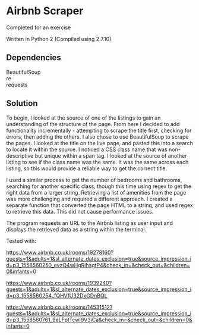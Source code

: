 # Airbnb Scraper
Completed for an exercise

Written in Python 2
(Compiled using 2.7.10)

## Dependencies

BeautifulSoup<br>
re<br>
requests<br>

## Solution

To begin, I looked at the source of one of the listings to gain an understanding of the structure of the page. From here I decided to add functionality incrementally - attempting to scrape the title first, checking for errors, then adding the others. I also chose to use BeautifulSoup to scrape the pages. I looked at the title on the live page, and pasted this into a search to locate it within the source. I noticed a CSS class name that was non-descriptive but unique within a span tag. I looked at the source of another listing to see if the class name was the same. It was the same across each listing, so this would provide a reliable way to get the correct title.

I used a similar process to get the number of bedrooms and bathrooms, searching for another specific class, though this time using regex to get the right data from a larger string. Retrieving a list of amenities from the page was more challenging and required a different approach. I created a separate function that converted the page HTML to a string, and used regex to retrieve this data. This did not cause performance issues.

The program requests an URL to the Airbnb listing as user input and displays the retrieved data as a string within the terminal.

Tested with:

https://www.airbnb.co.uk/rooms/19278160?guests=1&adults=1&sl_alternate_dates_exclusion=true&source_impression_id=p3_1558560250_evzQ4wHgRihsgtP4&check_in=&check_out=&children=0&infants=0

https://www.airbnb.co.uk/rooms/1939240?guests=1&adults=1&sl_alternate_dates_exclusion=true&source_impression_id=p3_1558560254_fQHVfU32DxGDnBQL

https://www.airbnb.co.uk/rooms/14531512?guests=1&adults=1&sl_alternate_dates_exclusion=true&source_impression_id=p3_1558560761_9eLFptTcwI9V3iCa&check_in=&check_out=&children=0&infants=0

